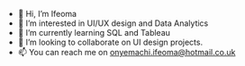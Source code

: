 - 👋 Hi, I’m Ifeoma 
- 👀 I’m interested in UI/UX design and Data Analytics 
- 🌱 I’m currently learning SQL and Tableau 
- 💞️ I’m looking to collaborate on UI design projects. 
- 📫 You can reach me on onyemachi.ifeoma@hotmail.co.uk

<!---
Sassyiphie/Sassyiphie is a ✨ special ✨ repository because its `README.md` (this file) appears on your GitHub profile.
You can click the Preview link to take a look at your changes.
--->
